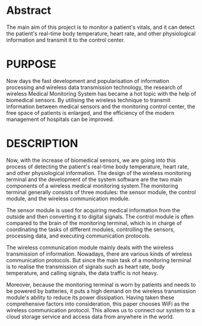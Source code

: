 # Abstract

The main aim of this project is to monitor a patient's vitals, and it can detect the patient's real-time body temperature, heart rate, and other physiological information and transmit it to the control center.

# PURPOSE

Now days the fast development and popularisation of information processing and wireless data transmission technology, the research of wireless Medical Monitoring System has became a hot topic with the help of biomedical sensors. By utilising the wireless technique to transmit information between medical sensors and the monitoring control center, the free space of patients is enlarged, and the efficiency of the modern management of hospitals can be improved.

# DESCRIPTION

Now, with the increase of biomedical sensors, we are going into this process of detecting the patient's real-time body temperature, heart rate, and other physiological information. The design of the wireless monitoring terminal and the development of the system software are the two main components of a wireless medical monitoring system.The monitoring terminal generally consists of three modules: the sensor module, the control module, and the wireless communication module.

The sensor module is used for acquiring medical information from the outside and then converting it to digital signals. The control module is often compared to the brain of the monitoring terminal, which is in charge of coordinating the tasks of different modules, controlling the sensors, processing data, and executing communication protocols.

The wireless communication module mainly deals with the wireless transmission of information. Nowadays, there are various kinds of wireless communication protocols. But since the main task of a monitoring terminal is to realise the transmission of signals such as heart rate, body temperature, and calling signals, the data traffic is not heavy.

Moreover, because the monitoring terminal is worn by patients and needs to be powered by batteries, it puts a high demand on the wireless transmission module's ability to reduce its power dissipation. Having taken these comprehensive factors into consideration, this paper chooses WiFi as the wireless communication protocol. This allows us to connect our system to a cloud storage service and access data from anywhere in the world. 
